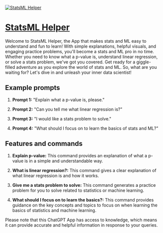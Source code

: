 [![StatsML Helper](https://files.oaiusercontent.com/file-mMye7ubAMuV84xZHpNIkhzKD?se=2123-10-16T19%3A41%3A52Z&sp=r&sv=2021-08-06&sr=b&rscc=max-age%3D31536000%2C%20immutable&rscd=attachment%3B%20filename%3Dc457819d-03d3-497d-ace1-567d2a14ea0c.png&sig=aO/qmH4o47TqHiucYLFkAkFcULiuH4AuQQBRqlR6d20%3D)](https://chat.openai.com/g/g-dVh4g5uuv-statsml-helper)

# [StatsML Helper](https://chat.openai.com/g/g-dVh4g5uuv-statsml-helper)

Welcome to StatsML Helper, the App that makes stats and ML easy to understand and fun to learn! With simple explanations, helpful visuals, and engaging practice problems, you'll become a stats and ML pro in no time. Whether you need to know what a p-value is, understand linear regression, or solve a stats problem, we've got you covered. Get ready for a giggle-filled adventure as you explore the world of stats and ML. So, what are you waiting for? Let's dive in and unleash your inner data scientist!

## Example prompts

1. **Prompt 1:** "Explain what a p-value is, please."

2. **Prompt 2:** "Can you tell me what linear regression is?"

3. **Prompt 3:** "I would like a stats problem to solve."

4. **Prompt 4:** "What should I focus on to learn the basics of stats and ML?"

## Features and commands

1. **Explain p-value:** This command provides an explanation of what a p-value is in a simple and understandable way.

2. **What is linear regression?:** This command gives a clear explanation of what linear regression is and how it works.

3. **Give me a stats problem to solve:** This command generates a practice problem for you to solve related to statistics or machine learning.

4. **What should I focus on to learn the basics?:** This command provides guidance on the key concepts and topics to focus on when learning the basics of statistics and machine learning.

Please note that this ChatGPT App has access to knowledge, which means it can provide accurate and helpful information in response to your queries.